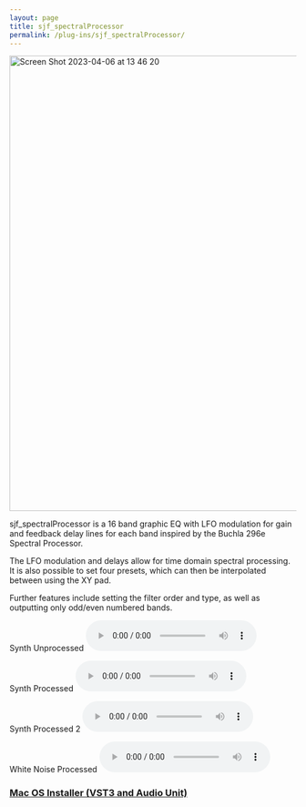 ```yaml
---
layout: page
title: sjf_spectralProcessor
permalink: /plug-ins/sjf_spectralProcessor/
---
```


<img width="800" alt="Screen Shot 2023-04-06 at 13 46 20" src="https://user-images.githubusercontent.com/12850558/230382693-e42f22fa-82cd-414d-ad8a-54456e62c52c.png">


sjf_spectralProcessor is a 16 band graphic EQ with LFO modulation for gain and feedback delay lines for each band inspired by the Buchla 296e Spectral Processor.

The LFO modulation and delays allow for time domain spectral processing.
It is also possible to set four presets, which can then be interpolated between using the XY pad.

Further features include setting the filter order and type, as well as outputting only odd/even numbered bands.

Synth Unprocessed
<audio controls>
<source src="/synthUnProcessed.mp3" type="audio/mp3">
</audio>

Synth Processed
<audio controls>
<source src="/MP3s/synthProcessed.mp3" type="audio/mp3">
</audio>

Synth Processed 2
<audio controls>
<source src="/MP3s/synthSpectral2.mp3" type="audio/mp3">
</audio>

White Noise Processed
<audio controls>
<source src="/MP3s/whiteNoiseProcessed.mp3" type="audio/mp3">
</audio>

### [Mac OS Installer (VST3 and Audio Unit)](https://drive.google.com/file/d/1VB4b4DgNfR-8-mVQAgCkXsC2QYePTmHK/view?usp=sharing)
